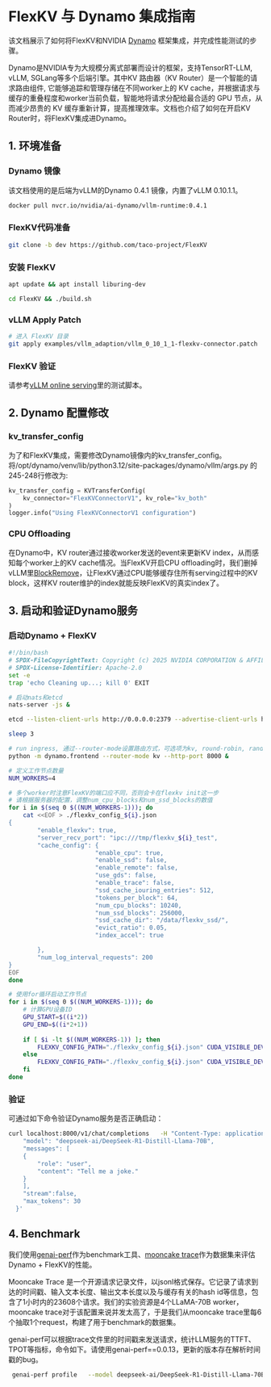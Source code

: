 # FlexKV 与 Dynamo 集成指南

该文档展示了如何将FlexKV和NVIDIA [Dynamo](https://github.com/ai-dynamo/dynamo) 框架集成，并完成性能测试的步骤。

Dynamo是NVIDIA专为大规模分离式部署而设计的框架，支持TensorRT-LLM, vLLM, SGLang等多个后端引擎。其中KV 路由器（KV Router）是一个智能的请求路由组件, 它能够追踪和管理存储在不同worker上的 KV cache，并根据请求与缓存的重叠程度和worker当前负载，智能地将请求分配给最合适的 GPU 节点，从而减少昂贵的 KV 缓存重新计算，提高推理效率。文档也介绍了如何在开启KV Router时，将FlexKV集成进Dynamo。

## 1. 环境准备

### Dynamo 镜像

该文档使用的是后端为vLLM的Dynamo 0.4.1 镜像，内置了vLLM 0.10.1.1。

```bash
docker pull nvcr.io/nvidia/ai-dynamo/vllm-runtime:0.4.1
```

### FlexKV代码准备

```bash
git clone -b dev https://github.com/taco-project/FlexKV
```

### 安装 FlexKV

```bash
apt update && apt install liburing-dev

cd FlexKV && ./build.sh
```

### vLLM Apply Patch

```bash
# 进入 FlexKV 目录
git apply examples/vllm_adaption/vllm_0_10_1_1-flexkv-connector.patch
```

### FlexKV 验证

请参考[vLLM online serving](https://github.com/taco-project/FlexKV/blob/dev/docs/vllm_adapter/README_zh.md#%E7%A4%BA%E4%BE%8B)里的测试脚本。


## 2. Dynamo 配置修改

### kv_transfer_config

为了和FlexKV集成，需要修改Dynamo镜像内的kv_transfer_config。将/opt/dynamo/venv/lib/python3.12/site-packages/dynamo/vllm/args.py 的245-248行修改为:

```python
kv_transfer_config = KVTransferConfig(
    kv_connector="FlexKVConnectorV1", kv_role="kv_both"
)
logger.info("Using FlexKVConnectorV1 configuration")
```

### CPU Offloading

在Dynamo中，KV router通过接收worker发送的event来更新KV index，从而感知每个worker上的KV cache情况。当FlexKV开启CPU offloading时，我们删掉vLLM里[BlockRemove](https://github.com/vllm-project/vllm/blob/v0.10.1.1/vllm/v1/core/block_pool.py#L221)，让FlexKV通过CPU能够缓存住所有serving过程中的KV block，这样KV router维护的index就能反映FlexKV的真实index了。

## 3. 启动和验证Dynamo服务

### 启动Dynamo + FlexKV

```bash
#!/bin/bash
# SPDX-FileCopyrightText: Copyright (c) 2025 NVIDIA CORPORATION & AFFILIATES. All rights reserved.
# SPDX-License-Identifier: Apache-2.0
set -e
trap 'echo Cleaning up...; kill 0' EXIT

# 启动nats和etcd
nats-server -js &

etcd --listen-client-urls http://0.0.0.0:2379 --advertise-client-urls http://0.0.0.0:2379 --data-dir /tmp/etcd &

sleep 3

# run ingress, 通过--router-mode设置路由方式，可选项为kv, round-robin, random
python -m dynamo.frontend --router-mode kv --http-port 8000 &

# 定义工作节点数量
NUM_WORKERS=4

# 多个worker时注意FlexKV的端口应不同，否则会卡在flexkv init这一步
# 请根据服务器的配置，调整num_cpu_blocks和num_ssd_blocks的数值
for i in $(seq 0 $((NUM_WORKERS-1))); do
    cat <<EOF > ./flexkv_config_${i}.json
{
        "enable_flexkv": true,
        "server_recv_port": "ipc:///tmp/flexkv_${i}_test",
        "cache_config": {
                        "enable_cpu": true,
                        "enable_ssd": false,
                        "enable_remote": false,
                        "use_gds": false,
                        "enable_trace": false,
                        "ssd_cache_iouring_entries": 512,
                        "tokens_per_block": 64,
                        "num_cpu_blocks": 10240,
                        "num_ssd_blocks": 256000,
                        "ssd_cache_dir": "/data/flexkv_ssd/",
                        "evict_ratio": 0.05,
                        "index_accel": true

        },
        "num_log_interval_requests": 200
}
EOF
done

# 使用for循环启动工作节点
for i in $(seq 0 $((NUM_WORKERS-1))); do
    # 计算GPU设备ID
    GPU_START=$((i*2))
    GPU_END=$((i*2+1))
    
    if [ $i -lt $((NUM_WORKERS-1)) ]; then
        FLEXKV_CONFIG_PATH="./flexkv_config_${i}.json" CUDA_VISIBLE_DEVICES=${GPU_START},${GPU_END} python3 -m dynamo.vllm --model deepseek-ai/DeepSeek-R1-Distill-Llama-70B --tensor_parallel_size 2  --block-size 64 --gpu-memory-utilization 0.9 --max-model-len 100310 &
    else
        FLEXKV_CONFIG_PATH="./flexkv_config_${i}.json" CUDA_VISIBLE_DEVICES=${GPU_START},${GPU_END} python3 -m dynamo.vllm --model deepseek-ai/DeepSeek-R1-Distill-Llama-70B --tensor_parallel_size 2  --block-size 64 --gpu-memory-utilization 0.9 --max-model-len 100310
    fi
done
```

### 验证

可通过如下命令验证Dynamo服务是否正确启动：
```bash
curl localhost:8000/v1/chat/completions   -H "Content-Type: application/json"   -d '{
    "model": "deepseek-ai/DeepSeek-R1-Distill-Llama-70B",
    "messages": [
    {
        "role": "user",
        "content": "Tell me a joke."
    }
    ],
    "stream":false,
    "max_tokens": 30
  }'
```
## 4. Benchmark

我们使用[genai-perf](https://github.com/triton-inference-server/perf_analyzer/tree/main/genai-perf)作为benchmark工具、[mooncake trace](https://github.com/kvcache-ai/Mooncake?tab=readme-ov-file#-open-source-trace)作为数据集来评估Dynamo + FlexKV的性能。

Mooncake Trace 是一个开源请求记录文件，以jsonl格式保存。它记录了请求到达的时间戳、输入文本长度、输出文本长度以及与缓存有关的hash id等信息，包含了1小时内的23608个请求。我们的实验资源是4个LLaMA-70B worker，mooncake trace对于该配置来说并发太高了，于是我们从mooncake trace里每6个抽取1个request，构建了用于benchmark的数据集。

genai-perf可以根据trace文件里的时间戳来发送请求，统计LLM服务的TTFT、TPOT等指标，命令如下。请使用genai-perf==0.0.13，更新的版本存在解析时间戳的bug。

```bash
 genai-perf profile   --model deepseek-ai/DeepSeek-R1-Distill-Llama-70B  --tokenizer deepseek-ai/DeepSeek-R1-Distill-Llama-70B  --endpoint-type chat   --endpoint /v1/chat/completions --streaming  --url http://localhost:8000  --input-file payload:mooncake_trace_1_6.jsonl --random-seed 100  -v  -H 'Authorization: Bearer NOT USED'  -H 'Accept: text/event-stream'   -- --stability-percentage 99
```
